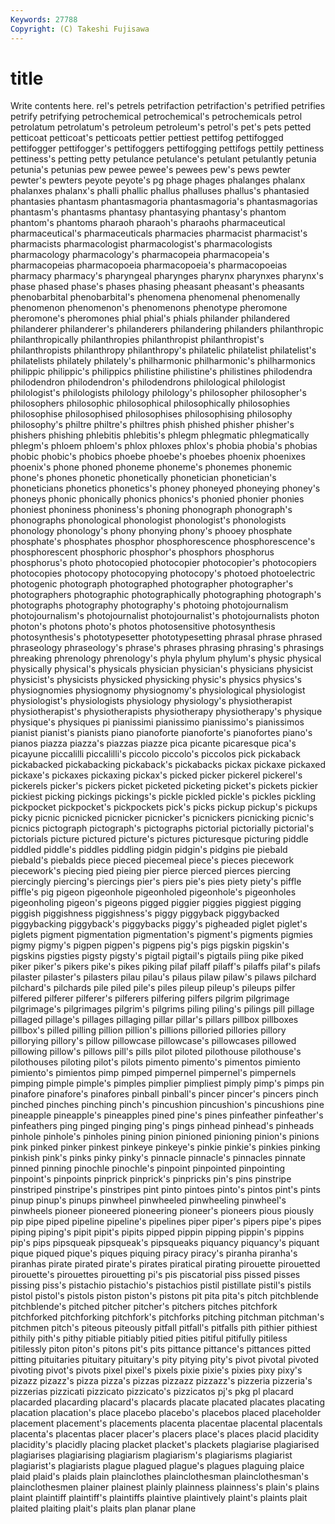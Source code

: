```yaml
---
Keywords: 27788 
Copyright: (C) Takeshi Fujisawa
---
```


# title

Write contents here.
rel's petrels petrifaction petrifaction's petrified petrifies petrify petrifying petrochemical petrochemical's
petrochemicals petrol petrolatum petrolatum's petroleum petroleum's petrol's pet's pets petted
petticoat petticoat's petticoats pettier pettiest pettifog pettifogged pettifogger pettifogger's pettifoggers
pettifogging pettifogs pettily pettiness pettiness's petting petty petulance petulance's petulant
petulantly petunia petunia's petunias pew pewee pewee's pewees pew's pews
pewter pewter's pewters peyote peyote's pg phage phages phalanges phalanx
phalanxes phalanx's phalli phallic phallus phalluses phallus's phantasied phantasies phantasm
phantasmagoria phantasmagoria's phantasmagorias phantasm's phantasms phantasy phantasying phantasy's phantom phantom's
phantoms pharaoh pharaoh's pharaohs pharmaceutical pharmaceutical's pharmaceuticals pharmacies pharmacist pharmacist's
pharmacists pharmacologist pharmacologist's pharmacologists pharmacology pharmacology's pharmacopeia pharmacopeia's pharmacopeias pharmacopoeia
pharmacopoeia's pharmacopoeias pharmacy pharmacy's pharyngeal pharynges pharynx pharynxes pharynx's phase
phased phase's phases phasing pheasant pheasant's pheasants phenobarbital phenobarbital's phenomena
phenomenal phenomenally phenomenon phenomenon's phenomenons phenotype pheromone pheromone's pheromones phial
phial's phials philander philandered philanderer philanderer's philanderers philandering philanders philanthropic
philanthropically philanthropies philanthropist philanthropist's philanthropists philanthropy philanthropy's philatelic philatelist philatelist's
philatelists philately philately's philharmonic philharmonic's philharmonics philippic philippic's philippics philistine
philistine's philistines philodendra philodendron philodendron's philodendrons philological philologist philologist's philologists
philology philology's philosopher philosopher's philosophers philosophic philosophical philosophically philosophies philosophise
philosophised philosophises philosophising philosophy philosophy's philtre philtre's philtres phish phished
phisher phisher's phishers phishing phlebitis phlebitis's phlegm phlegmatic phlegmatically phlegm's
phloem phloem's phlox phloxes phlox's phobia phobia's phobias phobic phobic's
phobics phoebe phoebe's phoebes phoenix phoenixes phoenix's phone phoned phoneme
phoneme's phonemes phonemic phone's phones phonetic phonetically phonetician phonetician's phoneticians
phonetics phonetics's phoney phoneyed phoneying phoney's phoneys phonic phonically phonics
phonics's phonied phonier phonies phoniest phoniness phoniness's phoning phonograph phonograph's
phonographs phonological phonologist phonologist's phonologists phonology phonology's phony phonying phony's
phooey phosphate phosphate's phosphates phosphor phosphorescence phosphorescence's phosphorescent phosphoric phosphor's
phosphors phosphorus phosphorus's photo photocopied photocopier photocopier's photocopiers photocopies photocopy
photocopying photocopy's photoed photoelectric photogenic photograph photographed photographer photographer's photographers
photographic photographically photographing photograph's photographs photography photography's photoing photojournalism photojournalism's
photojournalist photojournalist's photojournalists photon photon's photons photo's photos photosensitive photosynthesis
photosynthesis's phototypesetter phototypesetting phrasal phrase phrased phraseology phraseology's phrase's phrases
phrasing phrasing's phrasings phreaking phrenology phrenology's phyla phylum phylum's physic
physical physically physical's physicals physician physician's physicians physicist physicist's physicists
physicked physicking physic's physics physics's physiognomies physiognomy physiognomy's physiological physiologist
physiologist's physiologists physiology physiology's physiotherapist physiotherapist's physiotherapists physiotherapy physiotherapy's physique
physique's physiques pi pianissimi pianissimo pianissimo's pianissimos pianist pianist's pianists
piano pianoforte pianoforte's pianofortes piano's pianos piazza piazza's piazzas piazze
pica picante picaresque pica's picayune piccalilli piccalilli's piccolo piccolo's piccolos
pick pickaback pickabacked pickabacking pickaback's pickabacks pickax pickaxe pickaxed pickaxe's
pickaxes pickaxing pickax's picked picker pickerel pickerel's pickerels picker's pickers
picket picketed picketing picket's pickets pickier pickiest picking pickings pickings's
pickle pickled pickle's pickles pickling pickpocket pickpocket's pickpockets pick's picks
pickup pickup's pickups picky picnic picnicked picnicker picnicker's picnickers picnicking
picnic's picnics pictograph pictograph's pictographs pictorial pictorially pictorial's pictorials picture
pictured picture's pictures picturesque picturing piddle piddled piddle's piddles piddling
pidgin pidgin's pidgins pie piebald piebald's piebalds piece pieced piecemeal
piece's pieces piecework piecework's piecing pied pieing pier pierce pierced
pierces piercing piercingly piercing's piercings pier's piers pie's pies piety
piety's piffle piffle's pig pigeon pigeonhole pigeonholed pigeonhole's pigeonholes pigeonholing
pigeon's pigeons pigged piggier piggies piggiest pigging piggish piggishness piggishness's
piggy piggyback piggybacked piggybacking piggyback's piggybacks piggy's pigheaded piglet piglet's
piglets pigment pigmentation pigmentation's pigment's pigments pigmies pigmy pigmy's pigpen
pigpen's pigpens pig's pigs pigskin pigskin's pigskins pigsties pigsty pigsty's
pigtail pigtail's pigtails piing pike piked piker piker's pikers pike's
pikes piking pilaf pilaff pilaff's pilaffs pilaf's pilafs pilaster pilaster's
pilasters pilau pilau's pilaus pilaw pilaw's pilaws pilchard pilchard's pilchards
pile piled pile's piles pileup pileup's pileups pilfer pilfered pilferer
pilferer's pilferers pilfering pilfers pilgrim pilgrimage pilgrimage's pilgrimages pilgrim's pilgrims
piling piling's pilings pill pillage pillaged pillage's pillages pillaging pillar
pillar's pillars pillbox pillboxes pillbox's pilled pilling pillion pillion's pillions
pilloried pillories pillory pillorying pillory's pillow pillowcase pillowcase's pillowcases pillowed
pillowing pillow's pillows pill's pills pilot piloted pilothouse pilothouse's pilothouses
piloting pilot's pilots pimento pimento's pimentos pimiento pimiento's pimientos pimp
pimped pimpernel pimpernel's pimpernels pimping pimple pimple's pimples pimplier pimpliest
pimply pimp's pimps pin pinafore pinafore's pinafores pinball pinball's pincer
pincer's pincers pinch pinched pinches pinching pinch's pincushion pincushion's pincushions
pine pineapple pineapple's pineapples pined pine's pines pinfeather pinfeather's pinfeathers
ping pinged pinging ping's pings pinhead pinhead's pinheads pinhole pinhole's
pinholes pining pinion pinioned pinioning pinion's pinions pink pinked pinker
pinkest pinkeye pinkeye's pinkie pinkie's pinkies pinking pinkish pink's pinks
pinky pinky's pinnacle pinnacle's pinnacles pinnate pinned pinning pinochle pinochle's
pinpoint pinpointed pinpointing pinpoint's pinpoints pinprick pinprick's pinpricks pin's pins
pinstripe pinstriped pinstripe's pinstripes pint pinto pintoes pinto's pintos pint's
pints pinup pinup's pinups pinwheel pinwheeled pinwheeling pinwheel's pinwheels pioneer
pioneered pioneering pioneer's pioneers pious piously pip pipe piped pipeline
pipeline's pipelines piper piper's pipers pipe's pipes piping piping's pipit
pipit's pipits pipped pippin pipping pippin's pippins pip's pips pipsqueak
pipsqueak's pipsqueaks piquancy piquancy's piquant pique piqued pique's piques piquing
piracy piracy's piranha piranha's piranhas pirate pirated pirate's pirates piratical
pirating pirouette pirouetted pirouette's pirouettes pirouetting pi's pis piscatorial piss
pissed pisses pissing piss's pistachio pistachio's pistachios pistil pistillate pistil's
pistils pistol pistol's pistols piston piston's pistons pit pita pita's
pitch pitchblende pitchblende's pitched pitcher pitcher's pitchers pitches pitchfork pitchforked
pitchforking pitchfork's pitchforks pitching pitchman pitchman's pitchmen pitch's piteous piteously
pitfall pitfall's pitfalls pith pithier pithiest pithily pith's pithy pitiable
pitiably pitied pities pitiful pitifully pitiless pitilessly piton piton's pitons
pit's pits pittance pittance's pittances pitted pitting pituitaries pituitary pituitary's
pity pitying pity's pivot pivotal pivoted pivoting pivot's pivots pixel
pixel's pixels pixie pixie's pixies pixy pixy's pizazz pizazz's pizza
pizza's pizzas pizzazz pizzazz's pizzeria pizzeria's pizzerias pizzicati pizzicato pizzicato's
pizzicatos pj's pkg pl placard placarded placarding placard's placards placate
placated placates placating placation placation's place placebo placebo's placebos placed
placeholder placement placement's placements placenta placentae placental placentals placenta's placentas
placer placer's placers place's places placid placidity placidity's placidly placing
placket placket's plackets plagiarise plagiarised plagiarises plagiarising plagiarism plagiarism's plagiarisms
plagiarist plagiarist's plagiarists plague plagued plague's plagues plaguing plaice plaid
plaid's plaids plain plainclothes plainclothesman plainclothesman's plainclothesmen plainer plainest plainly
plainness plainness's plain's plains plaint plaintiff plaintiff's plaintiffs plaintive plaintively
plaint's plaints plait plaited plaiting plait's plaits plan planar plane
